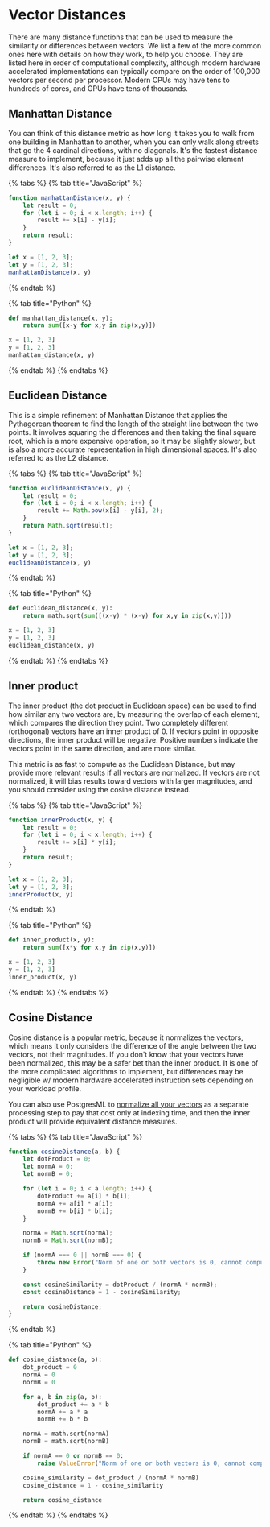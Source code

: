 # Vector Distances
There are many distance functions that can be used to measure the similarity or differences between vectors. We list a few of the more common ones here with details on how they work, to help you choose. They are listed here in order of computational complexity, although modern hardware accelerated implementations can typically compare on the order of 100,000 vectors per second per processor. Modern CPUs may have tens to hundreds of cores, and GPUs have tens of thousands. 

## Manhattan Distance

You can think of this distance metric as how long it takes you to walk from one building in Manhattan to another, when you can only walk along streets that go the 4 cardinal directions, with no diagonals. It's the fastest distance measure to implement, because it just adds up all the pairwise element differences. It's also referred to as the L1 distance.

{% tabs %}
{% tab title="JavaScript" %}

```javascript
function manhattanDistance(x, y) {
    let result = 0;
    for (let i = 0; i < x.length; i++) {
        result += x[i] - y[i];
    }
    return result;
}

let x = [1, 2, 3];
let y = [1, 2, 3];
manhattanDistance(x, y)
```

{% endtab %}

{% tab title="Python" %}

```python
def manhattan_distance(x, y):
    return sum([x-y for x,y in zip(x,y)])    

x = [1, 2, 3]
y = [1, 2, 3]
manhattan_distance(x, y)
```

{% endtab %}
{% endtabs %}

## Euclidean Distance

This is a simple refinement of Manhattan Distance that applies the Pythagorean theorem to find the length of the straight line between the two points. It involves squaring the differences and then taking the final square root, which is a more expensive operation, so it may be slightly slower, but is also a more accurate representation in high dimensional spaces. It's also referred to as the L2 distance.

{% tabs %}
{% tab title="JavaScript" %}

```javascript
function euclideanDistance(x, y) {
    let result = 0;
    for (let i = 0; i < x.length; i++) {
        result += Math.pow(x[i] - y[i], 2);
    }
    return Math.sqrt(result);
}

let x = [1, 2, 3];
let y = [1, 2, 3];
euclideanDistance(x, y)
```

{% endtab %}

{% tab title="Python" %}

```python
def euclidean_distance(x, y):
    return math.sqrt(sum([(x-y) * (x-y) for x,y in zip(x,y)]))    

x = [1, 2, 3]
y = [1, 2, 3]
euclidean_distance(x, y)
```

{% endtab %}
{% endtabs %}

## Inner product

The inner product (the dot product in Euclidean space) can be used to find how similar any two vectors are, by measuring the overlap of each element, which compares the direction they point. Two completely different (orthogonal) vectors have an inner product of 0. If vectors point in opposite directions, the inner product will be negative. Positive numbers indicate the vectors point in the same direction, and are more similar.

This metric is as fast to compute as the Euclidean Distance, but may provide more relevant results if all vectors are normalized. If vectors are not normalized, it will bias results toward vectors with larger magnitudes, and you should consider using the cosine distance instead. 

{% tabs %}
{% tab title="JavaScript" %}

```javascript
function innerProduct(x, y) {
    let result = 0;
    for (let i = 0; i < x.length; i++) {
        result += x[i] * y[i];
    }
    return result;
}

let x = [1, 2, 3];
let y = [1, 2, 3];
innerProduct(x, y)
```

{% endtab %}

{% tab title="Python" %}

```python
def inner_product(x, y):
    return sum([x*y for x,y in zip(x,y)])    

x = [1, 2, 3]
y = [1, 2, 3]
inner_product(x, y)
```

{% endtab %}
{% endtabs %}


## Cosine Distance

Cosine distance is a popular metric, because it normalizes the vectors, which means it only considers the difference of the angle between the two vectors, not their magnitudes. If you don't know that your vectors have been normalized, this may be a safer bet than the inner product. It is one of the more complicated algorithms to implement, but differences may be negligible w/ modern hardware accelerated instruction sets depending on your workload profile. 

You can also use PostgresML to [normalize all your vectors](vector_normalization.md) as a separate processing step to pay that cost only at indexing time, and then the inner product will provide equivalent distance measures.

{% tabs %}
{% tab title="JavaScript" %}

```javascript
function cosineDistance(a, b) {
    let dotProduct = 0;
    let normA = 0;
    let normB = 0;

    for (let i = 0; i < a.length; i++) {
        dotProduct += a[i] * b[i];
        normA += a[i] * a[i];
        normB += b[i] * b[i];
    }

    normA = Math.sqrt(normA);
    normB = Math.sqrt(normB);

    if (normA === 0 || normB === 0) {
        throw new Error("Norm of one or both vectors is 0, cannot compute cosine similarity.");
    }

    const cosineSimilarity = dotProduct / (normA * normB);
    const cosineDistance = 1 - cosineSimilarity;

    return cosineDistance;
}
```

{% endtab %}

{% tab title="Python" %}

```python
def cosine_distance(a, b):
    dot_product = 0
    normA = 0
    normB = 0

    for a, b in zip(a, b):
        dot_product += a * b
        normA += a * a
        normB += b * b

    normA = math.sqrt(normA)
    normB = math.sqrt(normB)

    if normA == 0 or normB == 0:
        raise ValueError("Norm of one or both vectors is 0, cannot compute cosine similarity.")

    cosine_similarity = dot_product / (normA * normB)
    cosine_distance = 1 - cosine_similarity

    return cosine_distance
```

{% endtab %}
{% endtabs %}
